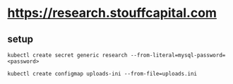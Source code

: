 # https://research.stouffcapital.com

## setup

`kubectl create secret generic research --from-literal=mysql-password=<password>`

`kubectl create configmap uploads-ini --from-file=uploads.ini`
